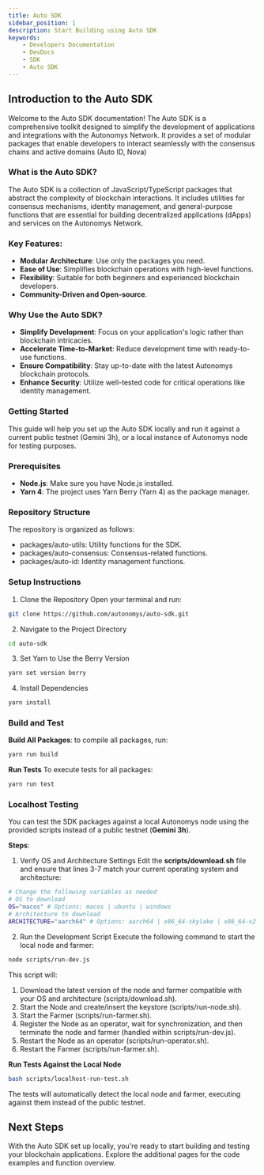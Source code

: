 ```yaml
---
title: Auto SDK
sidebar_position: 1
description: Start Building using Auto SDK
keywords:
    - Developers Documentation
    - DevDocs
    - SDK
    - Auto SDK
---
```


## Introduction to the Auto SDK
Welcome to the Auto SDK documentation! The Auto SDK is a comprehensive toolkit designed to simplify the development of applications and integrations with the Autonomys Network. It provides a set of modular packages that enable developers to interact seamlessly with the consensus chains and active domains (Auto ID, Nova)

### What is the Auto SDK?
The Auto SDK is a collection of JavaScript/TypeScript packages that abstract the complexity of blockchain interactions. It includes utilities for consensus mechanisms, identity management, and general-purpose functions that are essential for building decentralized applications (dApps) and services on the Autonomys Network.

### Key Features:
- **Modular Architecture**: Use only the packages you need.
- **Ease of Use**: Simplifies blockchain operations with high-level functions.
- **Flexibility**: Suitable for both beginners and experienced blockchain developers.
- **Community-Driven and Open-source**.

### Why Use the Auto SDK?
- **Simplify Development**: Focus on your application's logic rather than blockchain intricacies.
- **Accelerate Time-to-Market**: Reduce development time with ready-to-use functions.
- **Ensure Compatibility**: Stay up-to-date with the latest Autonomys blockchain protocols.
- **Enhance Security**: Utilize well-tested code for critical operations like identity management.

### Getting Started
This guide will help you set up the Auto SDK locally and run it against a current public testnet (Gemini 3h), or a local instance of Autonomys node for testing purposes.

### Prerequisites
- **Node.js**: Make sure you have Node.js installed.
- **Yarn 4**: The project uses Yarn Berry (Yarn 4) as the package manager.

### Repository Structure
The repository is organized as follows:

- packages/auto-utils: Utility functions for the SDK.
- packages/auto-consensus: Consensus-related functions.
- packages/auto-id: Identity management functions.

### Setup Instructions
1. Clone the Repository
Open your terminal and run:

```bash
git clone https://github.com/autonomys/auto-sdk.git
```

2. Navigate to the Project Directory

```bash
cd auto-sdk
```
3. Set Yarn to Use the Berry Version

```bash
yarn set version berry
```
4. Install Dependencies

```bash
yarn install
``` 

### Build and Test

**Build All Packages**: to compile all packages, run:

```bash
yarn run build
```

**Run Tests** 
To execute tests for all packages:

```bash
yarn run test
```

### Localhost Testing 
You can test the SDK packages against a local Autonomys node using the provided scripts instead of a public testnet (**Gemini 3h**).

**Steps**:
1. Verify OS and Architecture Settings
Edit the **scripts/download.sh** file and ensure that lines 3-7 match your current operating system and architecture:

```bash
# Change the following variables as needed
# OS to download
OS="macos" # Options: macos | ubuntu | windows
# Architecture to download
ARCHITECTURE="aarch64" # Options: aarch64 | x86_64-skylake | x86_64-v2
```

2. Run the Development Script
Execute the following command to start the local node and farmer:

```bash
node scripts/run-dev.js
```

This script will:

1. Download the latest version of the node and farmer compatible with your OS and architecture (scripts/download.sh).
2. Start the Node and create/insert the keystore (scripts/run-node.sh).
3. Start the Farmer (scripts/run-farmer.sh).
4. Register the Node as an operator, wait for synchronization, and then terminate the node and farmer (handled within scripts/run-dev.js).
5. Restart the Node as an operator (scripts/run-operator.sh).
6. Restart the Farmer (scripts/run-farmer.sh).

**Run Tests Against the Local Node**

```bash
bash scripts/localhost-run-test.sh
```

The tests will automatically detect the local node and farmer, executing against them instead of the public testnet.

## Next Steps

With the Auto SDK set up locally, you're ready to start building and testing your blockchain applications. Explore the additional pages for the code examples and function overview.